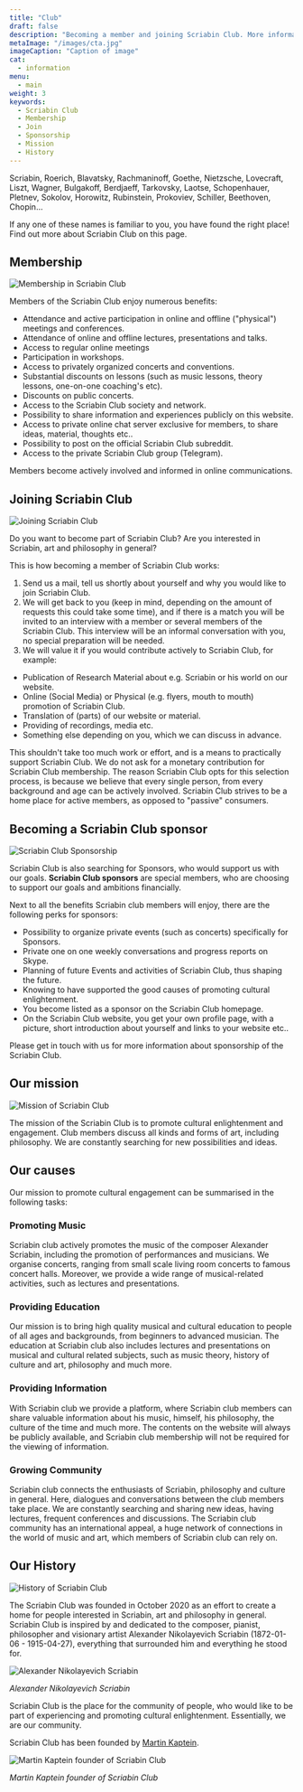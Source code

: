 ```yaml
---
title: "Club"
draft: false
description: "Becoming a member and joining Scriabin Club. More information about Sponsorship of the Scriabin Club, our Mission and History."
metaImage: "/images/cta.jpg" 
imageCaption: "Caption of image"
cat:
  - information
menu:
  - main
weight: 3
keywords:
  - Scriabin Club
  - Membership
  - Join
  - Sponsorship
  - Mission
  - History
---
```


Scriabin, Roerich, Blavatsky, Rachmaninoff, Goethe, Nietzsche, Lovecraft, Liszt, Wagner, Bulgakoff, Berdjaeff, Tarkovsky, Laotse, Schopenhauer, Pletnev, Sokolov, Horowitz, Rubinstein, Prokoviev, Schiller, Beethoven, Chopin...

If any one of these names is familiar to you, you have found the right place!
Find out more about Scriabin Club on this page.

## Membership

![Membership in Scriabin Club](membership.jpg)

Members of the Scriabin Club enjoy numerous benefits:

- Attendance and active participation in online and offline ("physical") meetings and conferences.
- Attendance of online and offline lectures, presentations and talks.
- Access to regular online meetings
- Participation in workshops.
- Access to privately organized concerts and conventions.
- Substantial discounts on lessons (such as music lessons, theory lessons, one-on-one coaching's etc).
- Discounts on public concerts.
- Access to the Scriabin Club society and network.
- Possibility to share information and experiences publicly on this website.
- Access to private online chat server exclusive for members, to share ideas, material, thoughts etc..
- Possibility to post on the official Scriabin Club subreddit.
- Access to the private Scriabin Club group (Telegram).

Members become actively involved and informed in online communications.

## Joining Scriabin Club

![Joining Scriabin Club](join.jpg)

Do you want to become part of Scriabin Club?
Are you interested in Scriabin, art and philosophy in general?

This is how becoming a member of Scriabin Club works:

1. Send us a mail, tell us shortly about yourself and why you would like to join Scriabin Club.
2. We will get back to you (keep in mind, depending on the amount of requests this could take some time), and if there is a match you will be invited to an interview with a member or several members of the Scriabin Club. This interview will be an informal conversation with you, no special preparation will be needed.
3. We will value it if you would contribute actively to Scriabin Club, for example:
- Publication of Research Material about e.g. Scriabin or his world on our website.
- Online (Social Media) or Physical (e.g. flyers, mouth to mouth) promotion of Scriabin Club.
- Translation of (parts) of our website or material.
- Providing of recordings, media etc.
- Something else depending on you, which we can discuss in advance.

This shouldn't take too much work or effort, and is a means to practically support Scriabin Club.
We do not ask for a monetary contribution for Scriabin Club membership.
The reason Scriabin Club opts for this selection process, is because we believe that every single person, from every background and age can be actively involved.
Scriabin Club strives to be a home place for active members, as opposed to "passive" consumers.

## Becoming a Scriabin Club sponsor

![Scriabin Club Sponsorship](sponsor.jpg)

Scriabin Club is also searching for Sponsors, who would support us with our goals.
**Scriabin Club sponsors** are special members, who are choosing to support our goals and ambitions financially.

Next to all the benefits Scriabin club members will enjoy, there are the following perks for sponsors:

- Possibility to organize private events (such as concerts) specifically for Sponsors.
- Private one on one weekly conversations and progress reports on Skype.
- Planning of future Events and activities of Scriabin Club, thus shaping the future.
- Knowing to have supported the good causes of promoting cultural enlightenment.
- You become listed as a sponsor on the Scriabin Club homepage.
- On the Scriabin Club website, you get your own profile page, with a picture, short introduction about yourself and links to your website etc..

Please get in touch with us for more information about sponsorship of the Scriabin Club.

## Our mission

![Mission of Scriabin Club](mission.jpg)

The mission of the Scriabin Club is to promote cultural enlightenment and engagement.
Club members discuss all kinds and forms of art, including philosophy.
We are constantly searching for new possibilities and ideas.

## Our causes

Our mission to promote cultural engagement can be summarised in the following tasks:

### Promoting Music

Scriabin club actively promotes the music of the composer Alexander Scriabin, including the promotion of performances and musicians.
We organise concerts, ranging from small scale living room concerts to famous concert halls.
Moreover, we provide a wide range of musical-related activities, such as lectures and presentations.

### Providing Education

Our mission is to bring high quality musical and cultural education to people of all ages and backgrounds, from beginners to advanced musician.
The education at Scriabin club also includes lectures and presentations on musical and cultural related subjects, such as music theory, history of culture and art, philosophy and much more.

### Providing Information

With Scriabin club we provide a platform, where Scriabin club members can share valuable information about his music, himself, his philosophy, the culture of the time and much more.
The contents on the website will always be publicly available, and Scriabin club membership will not be required for the viewing of information.

### Growing Community

Scriabin club connects the enthusiasts of Scriabin, philosophy and culture in general.
Here, dialogues and conversations between the club members take place.
We are constantly searching and sharing new ideas, having lectures, frequent conferences and discussions.
The Scriabin club community has an international appeal, a huge network of connections in the world of music and art, which members of Scriabin club can rely on.

## Our History

![History of Scriabin Club](history.jpg)

The Scriabin Club was founded in October 2020 as an effort to create a home for people interested in Scriabin, art and philosophy in general.
Scriabin Club is inspired by and dedicated to the composer, pianist, philosopher and visionary artist Alexander Nikolayevich Scriabin (1872-01-06 - 1915-04-27), everything that surrounded him and everything he stood for.

![Alexander Nikolayevich Scriabin](/images/pages/scriabin.jpg)

*Alexander Nikolayevich Scriabin*

Scriabin Club is the place for the community of people, who would like to be part of experiencing and promoting cultural enlightenment.
Essentially, we are our community.

Scriabin Club has been founded by [Martin Kaptein](https://kaptein.me/).

![Martin Kaptein founder of Scriabin Club](/images/pages/martin.jpg)

*Martin Kaptein founder of Scriabin Club*
